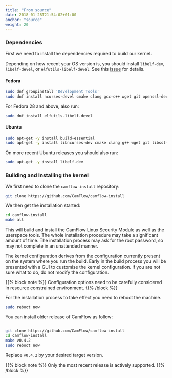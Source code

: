 ```yaml
---
title: "From source"
date: 2018-01-28T21:54:02+01:00
anchor: "source"
weight: 20
---
```


### Dependencies

First we need to install the dependencies required to build our kernel.

Depending on how recent your OS version is, you should install `libelf-dev`, `libelf-devel`, or `elfutils-libelf-devel`.
See this [issue](https://github.com/CamFlow/documentation/issues/3) for details.

#### Fedora

``` BASH
sudo dnf groupinstall 'Development Tools'
sudo dnf install ncurses-devel cmake clang gcc-c++ wget git openssl-devel zlib patch mosquitto bison flex ruby
```

For Fedora 28 and above, also run:

``` BASH
sudo dnf install elfutils-libelf-devel
```

#### Ubuntu

``` BASH
sudo apt-get -y install build-essential
sudo apt-get -y install libncurses-dev cmake clang g++ wget git libssl-dev bc nano patch mosquitto bison flex ruby
```

On more recent Ubuntu releases you should also run:

``` BASH
sudo apt-get -y install libelf-dev
```

### Building and Installing the kernel

We first need to clone the `camflow-install` repository:

``` BASH
git clone https://github.com/CamFlow/camflow-install
```

We then get the installation started:
``` BASH
cd camflow-install
make all
```

This will build and install the CamFlow Linux Security Module as well as the userspace tools. The whole installation procedure may take a significant amount of time. The installation process may ask for the root password, so may not complete in an unattended manner.

The kernel configuration derives from the configuration currently present on the system where you run the build. Early in the build process you will be presented with a GUI to customise the kernel configuration. If you are not sure what to do, do not modify the configuration.

{{% block note %}}
Configuration options need to be carefully considered in resource constrained environment.
{{% /block %}}

For the installation process to take effect you need to reboot the machine.

``` BASH
sudo reboot now
```

You can install older release of CamFlow as follow:

``` BASH

git clone https://github.com/CamFlow/camflow-install
cd camflow-install
make v0.4.2
sudo reboot now
```

Replace `v0.4.2` by your desired target version.

{{% block note %}}
Only the most recent release is actively supported.
{{% /block %}}
